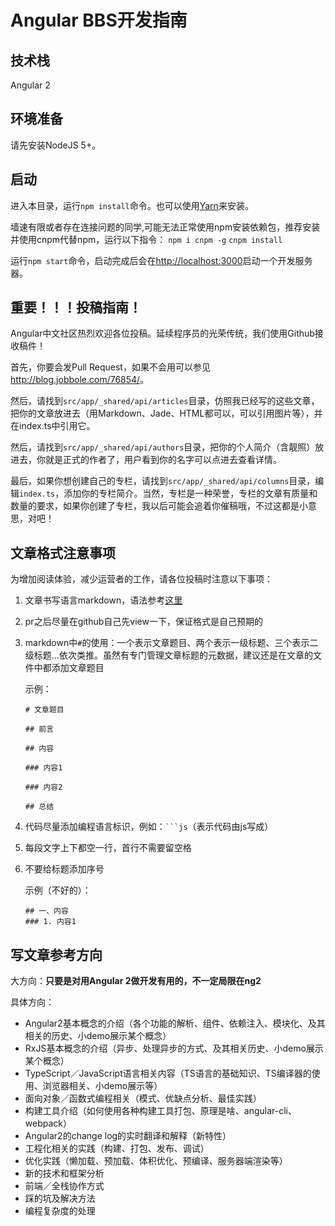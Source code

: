 # Angular BBS开发指南

## 技术栈

Angular 2

## 环境准备

请先安装NodeJS 5+。

## 启动

进入本目录，运行`npm install`命令。也可以使用[Yarn](https://yarnpkg.com/en/docs/install)来安装。

墙速有限或者存在连接问题的同学,可能无法正常使用npm安装依赖包，推荐安装并使用cnpm代替npm，运行以下指令：
`npm i cnpm -g`
`cnpm install`


运行`npm start`命令，启动完成后会在<http://localhost:3000>启动一个开发服务器。

## 重要！！！投稿指南！

Angular中文社区热烈欢迎各位投稿。延续程序员的光荣传统，我们使用Github接收稿件！

首先，你要会发Pull Request，如果不会用可以参见<http://blog.jobbole.com/76854/>。

然后，请找到`src/app/_shared/api/articles`目录，仿照我已经写的这些文章，把你的文章放进去（用Markdown、Jade、HTML都可以，可以引用图片等），并在index.ts中引用它。

然后，请找到`src/app/_shared/api/authors`目录，把你的个人简介（含靓照）放进去，你就是正式的作者了，用户看到你的名字可以点进去查看详情。

最后，如果你想创建自己的专栏，请找到`src/app/_shared/api/columns`目录，编辑`index.ts`，添加你的专栏简介。当然，专栏是一种荣誉，专栏的文章有质量和数量的要求，如果你创建了专栏，我以后可能会追着你催稿哦，不过这都是小意思，对吧！

## 文章格式注意事项

为增加阅读体验，减少运营者的工作，请各位投稿时注意以下事项：

1. 文章书写语言markdown，语法参考[这里](https://guides.github.com/features/mastering-markdown/)
2. pr之后尽量在github自己先view一下，保证格式是自己预期的
3. markdown中`#`的使用：一个表示文章题目、两个表示一级标题、三个表示二级标题...依次类推。虽然有专门管理文章标题的元数据，建议还是在文章的文件中都添加文章题目

    示例：
    ```
    # 文章题目

    ## 前言

    ## 内容

    ### 内容1

    ### 内容2

    ## 总结
    ```
4. 代码尽量添加编程语言标识，例如：` ```js `（表示代码由js写成）
5. 每段文字上下都空一行，首行不需要留空格
6. 不要给标题添加序号

    示例（不好的）：
    ```
    ## 一、内容
    ### 1. 内容1
    ```

## 写文章参考方向

大方向：**只要是对用Angular 2做开发有用的，不一定局限在ng2**

具体方向：

- Angular2基本概念的介绍（各个功能的解析、组件、依赖注入、模块化、及其相关的历史、小demo展示某个概念）
- RxJS基本概念的介绍（异步、处理异步的方式、及其相关历史、小demo展示某个概念）
- TypeScript／JavaScript语言相关内容（TS语言的基础知识、TS编译器的使用、浏览器相关、小demo展示等）
- 面向对象／函数式编程相关（模式、优缺点分析、最佳实践）
- 构建工具介绍（如何使用各种构建工具打包、原理是啥、angular-cli、webpack）
- Angular2的change log的实时翻译和解释（新特性）
- 工程化相关的实践（构建、打包、发布、调试）
- 优化实践（懒加载、预加载、体积优化、预编译、服务器端渲染等）
- 新的技术和框架分析
- 前端／全栈协作方式
- 踩的坑及解决方法
- 编程复杂度的处理
